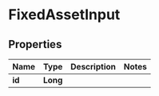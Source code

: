 
# FixedAssetInput

## Properties
Name | Type | Description | Notes
------------ | ------------- | ------------- | -------------
**id** | **Long** |  | 



